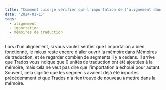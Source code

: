 ```yaml
---
title: "Comment puis-je vérifier que l'importation de l'alignement dans la mémoire de traduction a bien fonctionné ?"
date: "2024-01-16"
tags:
  - alignement
  - importation
  - mémoires de traduction
---
```


Lors d'un alignement, si vous voulez vérifier que l'importation a bien fonctionné, le mieux reste encore d'aller ouvrir la mémoire dans Mémoires de traduction, et de regarder combien de segments il y a dedans. Il arrive que Trados vous indique que 0 unités de traduction ont été ajoutées à la mémoire, mais cela ne veut pas dire que l'importation a échoué pour autant. Souvent, cela signifie que les segments avaient déjà été importés précédemment et que Trados n'a rien trouvé de nouveau à mettre dans la mémoire.

